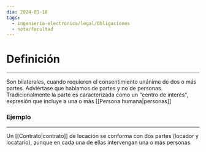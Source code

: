 ```yaml
---
dia: 2024-01-18
tags:
  - ingeniería-electrónica/legal/Obligaciones
  - nota/facultad
---
```

# Definición
---
Son bilaterales, cuando requieren el consentimiento unánime de dos o más partes. Adviértase que hablamos de partes y no de personas. Tradicionalmente la parte es caracterizada como un "centro de interés", expresión que incluye a una o más [[Persona humana|personas]]

### Ejemplo
---
Un [[Contrato|contrato]] de locación se conforma con dos partes (locador y locatario), aunque en cada una de ellas intervengan una o más personas.
